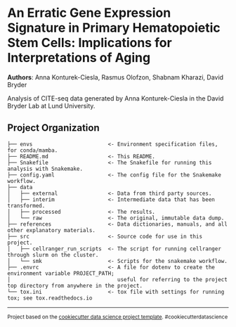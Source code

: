 An Erratic Gene Expression Signature in Primary Hematopoietic Stem Cells: Implications for Interpretations of Aging
==============================

**Authors**: Anna Konturek-Ciesla, Rasmus Olofzon, Shabnam Kharazi, David Bryder

Analysis of CITE-seq data generated by Anna Konturek-Ciesla in the David Bryder
Lab at Lund University.

Project Organization
------------

    ├── envs                        <- Environment specification files, for conda/mamba.
    ├── README.md                   <- This README.
    ├── Snakefile                   <- The Snakefile for running this analysis with Snakemake.
    ├── config.yaml                 <- The config file for the Snakemake workflow.
    ├── data
    │   ├── external                <- Data from third party sources.
    │   ├── interim                 <- Intermediate data that has been transformed.
    │   ├── processed               <- The results.
    │   └── raw                     <- The original, immutable data dump.
    ├── references                  <- Data dictionaries, manuals, and all other explanatory materials.
    ├── src                         <- Source code for use in this project.
    │   ├── cellranger_run_scripts  <- The script for running cellranger through slurm on the cluster.
    │   └── smk                     <- Scripts for the snakemake workflow.
    ├── .envrc                      <- A file for dotenv to create the environment variable PROJECT_PATH;
    │                                  useful for referring to the project top directory from anywhere in the project.
    └── tox.ini                     <- tox file with settings for running tox; see tox.readthedocs.io

--------

<p><small>Project based on the <a target="_blank"
href="https://drivendata.github.io/cookiecutter-data-science/">cookiecutter
data science project template</a>. #cookiecutterdatascience</small></p>
